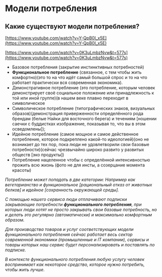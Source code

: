 # Модели потребления

## Какие существуют модели потребления?

[https://www.youtube.com/watch?v=Y-QpB0I_x5E](https://www.youtube.com/watch?v=Y-QpB0I_x5E)

[https://www.youtube.com/watch?v=0K3uLmbzNvw&t=577s](https://www.youtube.com/watch?v=0K3uLmbzNvw&t=577s)

- Базовое потребления (закрытие инстинктивных потребностей)
- **Функциональное потребление** (связанное, с тем чтобы жить комфортно)(это то на что идёт самый большой спрос и то на что работает практически вся современная экономика).
- Демонстративное потребление (это потребление, которым человек демонстрирует своё социальное положение или принадлежность к той или иной группе)(в нашем веке плавно переходит в символическое
- Символическое потребление (типографических знаков, визуальных образов)(демонстрация приверженности определённого рода брендам (белые Найки для восточного берега) и течениям [ношении саечки с буддистках изображение, показывая то, что вы в этом осведомлены]);
- Идейное потребление (самое мощное и самое действенное потребление, которое подкреплено какой-то идеологией)(оно не возникает до тех пор, пока люди не удовлетворили свои базовые потребности)(сейчас чрезвычайно широко развито у развитых обществ [эко продукты])
- Потребление нацеленное чтобы с определённой интенсивностью прожить всю жизнь (фото не для инсты, а созерцание момента красоты)

*Потребление может попадать в две категории: Например как вегетарианство и функциональное [рациональный отказ от животных белков] и идейное [сохранность окружающей среды].*

*С помощью нашего сервиса люди отплачивают подписки закрывающие потребности **функционального потребления**, при которых люди хотят не просто закрывать свои базовые потребность, но и делать это регулярно (автоматически) и максимально комфортным образом.*

*Для производства товаров и услуг соответствующих модели функционального потребления сейчас работает весь сектор современной экономики (промышленные и IT компании), сервисы и товары которых наш сервис будет персонализировать и поставлять по подписке.*

*В контексте функционального потребления любую услугу человек воспринимает как некоторое средство, которое нужно потребить, чтобы жить лучше.*